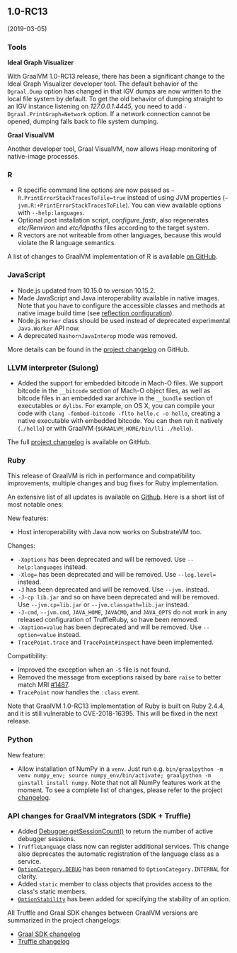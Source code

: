 ## 1.0-RC13
(2019-03-05)

### Tools
**Ideal Graph Visualizer**

With GraalVM 1.0-RC13 release, there has been a significant change to the
Ideal Graph Visualizer developer tool. The default behavior of the `Dgraal.Dump`
option has changed in that IGV dumps are now written to the local file system by default.
To get the old behavior of dumping straight to an IGV instance listening on _127.0.0.1:4445_,
you need to add `-Dgraal.PrintGraph=Network` option.
If a network connection cannot be opened, dumping falls back to file system dumping.

**Graal VisualVM**

Another developer tool, Graal VisualVM, now allows Heap monitoring of native-image processes.

### R
* R specific command line options are now passed as `–R.PrintErrorStackTracesToFile=true` instead of using JVM properties (`–jvm.R:+PrintErrorStackTracesToFile`). You can view available options with `--help:languages`.
* Optional post installation script, _configure_fastr_, also regenerates _etc/Renviron_ and _etc/ldpaths_ files according to the target system.
* R vectors are not writeable from other languages, because this would violate the R language semantics.

A list of changes to GraalVM implementation of R is available [on GitHub](https://github.com/oracle/fastr/blob/master/CHANGELOG.md#10-rc-13).

### JavaScript
* Node.js updated from 10.15.0 to version 10.15.2.
* Made JavaScript and Java interoperability available in native images. Note that you have to configure the accessible classes and methods at native image build time (see [reflection configuration](https://github.com/oracle/graal/blob/master/substratevm/REFLECTION.md#manual-configuration)).
* Node.js `Worker` class should be used instead of deprecated experimental `Java.Worker` API now.
* A deprecated `NashornJavaInterop` mode was removed.

More details can be found in the [project changelog](https://github.com/graalvm/graaljs/blob/master/CHANGELOG.md#version-100-rc13) on GitHub.

### LLVM interpreter (Sulong)

* Added the support for embedded bitcode in Mach-O files. We support bitcode in the `__bitcode` section of Mach-O object files, as well as bitcode files in an embedded xar archive in the `__bundle` section of executables or `dylibs`. For example, on OS X, you can compile your code with `clang -fembed-bitcode -flto hello.c -o hello`, creating a native executable with embedded bitcode. You can then run it natively (`./hello`) or with GraalVM (`$GRAALVM_HOME/bin/lli ./hello`).

The full [project changelog](https://github.com/oracle/graal/blob/master/sulong/CHANGELOG.md#version-100-rc13) is available on GitHub.

### Ruby

This release of GraalVM is rich in performance and compatibility improvements,
multiple changes and bug fixes for Ruby implementation.

An extensive list of all updates is available on  [Github](https://github.com/oracle/truffleruby/blob/master/CHANGELOG.md#10-rc-13).  Here is a short list of most notable ones:

New features:

* Host interoperability with Java now works on SubstrateVM too.

Changes:

* `-Xoptions` has been deprecated and will be removed. Use `--help:languages` instead.
* `-Xlog=` has been deprecated and will be removed. Use `--log.level=` instead.
* `-J` has been deprecated and will be removed. Use `--jvm.` instead.
* `-J-cp lib.jar` and so on have been deprecated and will be removed. Use
  `--jvm.cp=lib.jar` or `--jvm.classpath=lib.jar` instead.
* `-J-cmd`, `--jvm.cmd`, `JAVA_HOME`, `JAVACMD`, and `JAVA_OPTS` do not work in any released
  configuration of TruffleRuby, so have been removed.
* `-Xoption=value` has been deprecated and will be removed. Use `--option=value` instead.
* `TracePoint.trace` and `TracePoint#inspect` have been implemented.

Compatibility:

* Improved the exception when an `-S` file is not found.
* Removed the message from exceptions raised by bare `raise` to better match MRI [#1487](https://github.com/oracle/truffleruby/issues/1487).
* `TracePoint` now handles the `:class` event.

Note that GraalVM 1.0-RC13 implementation of Ruby is built on Ruby 2.4.4, and it
is still vulnerable to CVE-2018-16395. This will be fixed in the next release.

### Python

New feature:

* Allow installation of NumPy in a `venv`. Just run e.g. `bin/graalpython -m venv numpy_env; source numpy_env/bin/activate; graalpython -m ginstall install numpy`. Note that not all NumPy features work at the moment.
To see a complete list of changes, please refer to the project [changelog](https://github.com/graalvm/graalpython/blob/master/CHANGELOG.md#version-100-rc13).


### API changes for GraalVM integrators (SDK + Truffle)

* Added [Debugger.getSessionCount()](https://www.graalvm.org/truffle/javadoc/com/oracle/truffle/api/debug/Debugger.html#getSessionCount--) to return the number of active debugger sessions.
* `TruffleLanguage` class now can register additional services. This change also deprecates the automatic registration of the language class as a service.
* [`OptionCategory.DEBUG`](https://www.graalvm.org/truffle/javadoc/org/graalvm/options/OptionCategory.html) has been renamed to `OptionCategory.INTERNAL` for clarity.
* Added `static` member to class objects that provides access to the class's static members.
* [`OptionStability`](https://www.graalvm.org/truffle/javadoc/org/graalvm/options/OptionStability.html)
has been added for specifying the stability of an option.

All Truffle and Graal SDK changes between GraalVM versions are summarized in the project changelogs:
- [Graal SDK changelog](https://github.com/oracle/graal/blob/master/sdk/CHANGELOG.md#version-100-rc13)
- [Truffle changelog](https://github.com/oracle/graal/blob/master/truffle/CHANGELOG.md#version-100-rc13)
